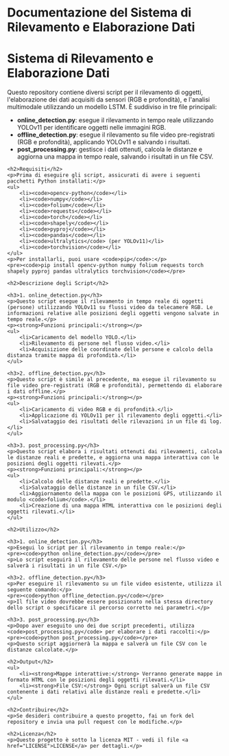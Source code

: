 <!DOCTYPE html>
<html lang="it">
<head>
    <meta charset="UTF-8">
    <meta name="viewport" content="width=device-width, initial-scale=1.0">
    <h1>Documentazione del Sistema di Rilevamento e Elaborazione Dati</h1>
</head>
<body>
    <h1>Sistema di Rilevamento e Elaborazione Dati</h1>
    <p>Questo repository contiene diversi script per il rilevamento di oggetti, l'elaborazione dei dati acquisiti da sensori (RGB e profondità), e l'analisi multimodale utilizzando un modello LSTM. È suddiviso in tre file principali:</p>
    <ul>
        <li><strong>online_detection.py</strong>: esegue il rilevamento in tempo reale utilizzando YOLOv11 per identificare oggetti nelle immagini RGB.</li>
        <li><strong>offline_detection.py</strong>: esegue il rilevamento su file video pre-registrati (RGB e profondità), applicando YOLOv11 e salvando i risultati.</li>
        <li><strong>post_processing.py</strong>: gestisce i dati ottenuti, calcola le distanze e aggiorna una mappa in tempo reale, salvando i risultati in un file CSV.</li>
    </ul>

    <h2>Requisiti</h2>
    <p>Prima di eseguire gli script, assicurati di avere i seguenti pacchetti Python installati:</p>
    <ul>
        <li><code>opencv-python</code></li>
        <li><code>numpy</code></li>
        <li><code>folium</code></li>
        <li><code>requests</code></li>
        <li><code>torch</code></li>
        <li><code>shapely</code></li>
        <li><code>pyproj</code></li>
        <li><code>pandas</code></li>
        <li><code>ultralytics</code> (per YOLOv11)</li>
        <li><code>torchvision</code></li>
    </ul>
    <p>Per installarli, puoi usare <code>pip</code>:</p>
    <pre><code>pip install opencv-python numpy folium requests torch shapely pyproj pandas ultralytics torchvision</code></pre>

    <h2>Descrizione degli Script</h2>

    <h3>1. online_detection.py</h3>
    <p>Questo script esegue il rilevamento in tempo reale di oggetti (persone) utilizzando YOLOv11 su flussi video da telecamere RGB. Le informazioni relative alle posizioni degli oggetti vengono salvate in tempo reale.</p>
    <p><strong>Funzioni principali:</strong></p>
    <ul>
        <li>Caricamento del modello YOLO.</li>
        <li>Rilevamento di persone nel flusso video.</li>
        <li>Acquisizione delle coordinate delle persone e calcolo della distanza tramite mappa di profondità.</li>
    </ul>

    <h3>2. offline_detection.py</h3>
    <p>Questo script è simile al precedente, ma esegue il rilevamento su file video pre-registrati (RGB e profondità), permettendo di elaborare i dati offline.</p>
    <p><strong>Funzioni principali:</strong></p>
    <ul>
        <li>Caricamento di video RGB e di profondità.</li>
        <li>Applicazione di YOLOv11 per il rilevamento degli oggetti.</li>
        <li>Salvataggio dei risultati delle rilevazioni in un file di log.</li>
    </ul>

    <h3>3. post_processing.py</h3>
    <p>Questo script elabora i risultati ottenuti dai rilevamenti, calcola le distanze reali e predette, e aggiorna una mappa interattiva con le posizioni degli oggetti rilevati.</p>
    <p><strong>Funzioni principali:</strong></p>
    <ul>
        <li>Calcolo delle distanze reali e predette.</li>
        <li>Salvataggio delle distanze in un file CSV.</li>
        <li>Aggiornamento della mappa con le posizioni GPS, utilizzando il modulo <code>folium</code>.</li>
        <li>Creazione di una mappa HTML interattiva con le posizioni degli oggetti rilevati.</li>
    </ul>

    <h2>Utilizzo</h2>

    <h3>1. online_detection.py</h3>
    <p>Esegui lo script per il rilevamento in tempo reale:</p>
    <pre><code>python online_detection.py</code></pre>
    <p>Lo script eseguirà il rilevamento delle persone nel flusso video e salverà i risultati in un file CSV.</p>

    <h3>2. offline_detection.py</h3>
    <p>Per eseguire il rilevamento su un file video esistente, utilizza il seguente comando:</p>
    <pre><code>python offline_detection.py</code></pre>
    <p>Il file video dovrebbe essere posizionato nella stessa directory dello script o specificare il percorso corretto nei parametri.</p>

    <h3>3. post_processing.py</h3>
    <p>Dopo aver eseguito uno dei due script precedenti, utilizza <code>post_processing.py</code> per elaborare i dati raccolti:</p>
    <pre><code>python post_processing.py</code></pre>
    <p>Questo script aggiornerà la mappa e salverà un file CSV con le distanze calcolate.</p>

    <h2>Output</h2>
    <ul>
        <li><strong>Mappe interattive:</strong> Verranno generate mappe in formato HTML con le posizioni degli oggetti rilevati.</li>
        <li><strong>File CSV:</strong> Ogni script salverà un file CSV contenente i dati relativi alle distanze reali e predette.</li>
    </ul>

    <h2>Contribuire</h2>
    <p>Se desideri contribuire a questo progetto, fai un fork del repository e invia una pull request con le modifiche.</p>

    <h2>Licenza</h2>
    <p>Questo progetto è sotto la licenza MIT - vedi il file <a href="LICENSE">LICENSE</a> per dettagli.</p>
</body>
</html>
